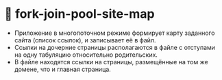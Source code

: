 # 🌳 fork-join-pool-site-map    
- Приложение в многопоточном режиме формирует карту заданного сайта (список ссылок), и записывает её в файл.    
- Ссылки на дочерние страницы располагаются в файле с отступами на одну табуляцию относительно родительских.    
- В файле находятся ссылки на страницы, размещённые на том же домене, что и главная страница.
